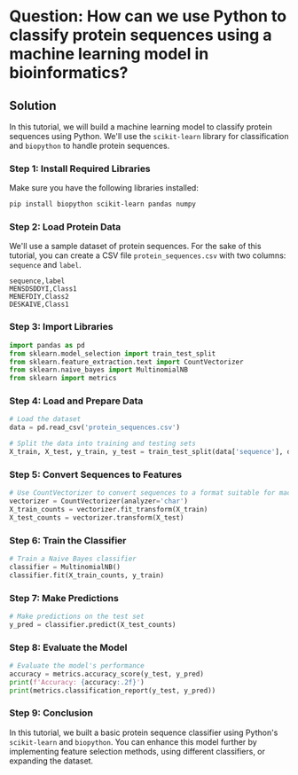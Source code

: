 # Question: How can we use Python to classify protein sequences using a machine learning model in bioinformatics?

## Solution

In this tutorial, we will build a machine learning model to classify protein sequences using Python. We'll use the `scikit-learn` library for classification and `biopython` to handle protein sequences.

### Step 1: Install Required Libraries

Make sure you have the following libraries installed:

```bash
pip install biopython scikit-learn pandas numpy
```

### Step 2: Load Protein Data

We'll use a sample dataset of protein sequences. For the sake of this tutorial, you can create a CSV file `protein_sequences.csv` with two columns: `sequence` and `label`.

```csv
sequence,label
MENSDSDDYI,Class1
MENEFDIY,Class2
DESKAIVE,Class1
```

### Step 3: Import Libraries

```python
import pandas as pd
from sklearn.model_selection import train_test_split
from sklearn.feature_extraction.text import CountVectorizer
from sklearn.naive_bayes import MultinomialNB
from sklearn import metrics
```

### Step 4: Load and Prepare Data

```python
# Load the dataset
data = pd.read_csv('protein_sequences.csv')

# Split the data into training and testing sets
X_train, X_test, y_train, y_test = train_test_split(data['sequence'], data['label'], test_size=0.2, random_state=42)
```

### Step 5: Convert Sequences to Features

```python
# Use CountVectorizer to convert sequences to a format suitable for machine learning
vectorizer = CountVectorizer(analyzer='char')
X_train_counts = vectorizer.fit_transform(X_train)
X_test_counts = vectorizer.transform(X_test)
```

### Step 6: Train the Classifier

```python
# Train a Naive Bayes classifier
classifier = MultinomialNB()
classifier.fit(X_train_counts, y_train)
```

### Step 7: Make Predictions

```python
# Make predictions on the test set
y_pred = classifier.predict(X_test_counts)
```

### Step 8: Evaluate the Model

```python
# Evaluate the model's performance
accuracy = metrics.accuracy_score(y_test, y_pred)
print(f'Accuracy: {accuracy:.2f}')
print(metrics.classification_report(y_test, y_pred))
```

### Step 9: Conclusion

In this tutorial, we built a basic protein sequence classifier using Python's `scikit-learn` and `biopython`. You can enhance this model further by implementing feature selection methods, using different classifiers, or expanding the dataset.